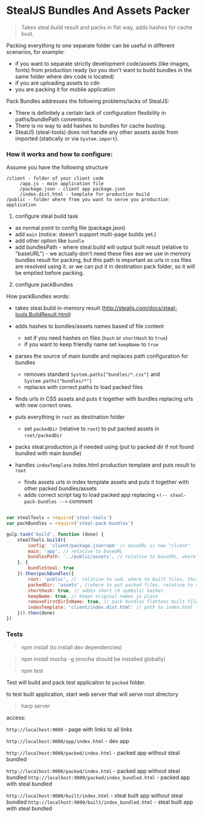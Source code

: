 # StealJS Bundles And Assets Packer

> Takes steal.build result and packs in flat way, adds hashes for cache bust.

Packing everything to one separate folder can be useful in different scenarios, for example: 
  - if you want to separate strictly development code/assets (like images, fonts) from production ready (so you don't want to build bundles in the same folder where dev code is located)
  - if you are uploading assets to cdn 
  - you are packing it for mobile application


Pack Bundles addresses the following problems/lacks of StealJS:

- There is definitely a certain lack of configuration flexibility in paths/bundlePath conventions. 
- There is no way to add hashes to bundles for cache busting.
- StealJS (steal-tools) does not handle any other assets aside from imported (statically or via `System.import`).  

### How it works and how to configure:

Assume you have the following structure
```
/client - folder of your client code
     /app.js - main application file
     /package.json - client app package.json
     /index.dist.html - template for production build
/public - folder where from you want to serve you production application
```

1) configure steal build task
  - as normal point to config file (package.json)
  - add `main` (notice: doesn't support multi-page builds yet.) 
  - add other option like `bundle`
  - add bundlesPath - where steal.build will output built result (relative to "baseURL") - we actually don't need these files ase we use in memory bundles result for packing, but this path is important as urls in css files are resolved using it. 
  or we can put it in destination pack folder, so it will be emptied before packing.   
  
2) configure packBundles
        
How packBundles words:   
   - takes steal.build in-memory result (http://stealjs.com/docs/steal-tools.BuildResult.html)
   - adds hashes to bundles/assets names based of file content
        - set if you need hashes on files (`hash` or `shortHash` to `true`)
        - if you want to keep friendly name set `keepName` to `true`   
   - parses the source of main bundle and replaces path configuration for bundles
        - removes standard `System.paths["bundles/*.css"]` and `System.paths["bundles/*"]`
        - replaces with correct paths to load packed files
   - finds urls in CSS assets and puts it together with bundles replacing urls with new correct ones.
      
   - puts everything in `root` as destination folder 
        - set `packedDir` (relative to `root`) to put packed assets in `root/packedDir`
   - packs steal.production.js if needed using (put to packed dir if not found bundled with main bundle)  
   - handles `indexTemplate` index.html production template and puts result to `root`
        - finds assets urls in index template assets and puts it together with other packed bundles/assets
        - adds correct script tag to load packed app replacing `<!-- steal-pack-bundles -->` comment
          
   

```javascript

var stealTools = require('steal-tools')
var packBundles = require('steal-pack-bundles')

gulp.task('build', function (done) {
    stealTools.build({
        config: 'client/package.json!npm' // baseURL is now "client"
        main: 'app', // relative to baseURL
        bundlesPath: '../public/assets', // relative to baseURL, where files will be output
    }, {
        bundleSteal: true
    }).then(packBundles({
        root: 'public', //  relative to cwd, where to built files, this folder is supposed to be root of serving server / 
        packedDir: 'assets', //where to put packed files, relative to root        
        shortHash: true, // addes short (8 symbols) hashes
        keepName: true, // keeps original names in place
        removeFirstDirInName: true, // pack bundles flattens built file structure by adding for example "components-" prefix, so you can remove first dir name
        indexTemplate: 'client/index.dist.html' // path to index.html template, relative to cwd, handles template and puts it to root/index.html
    })).then(done)
})

```

### Tests
> npm install (to install dev dependencies)

> npm install mocha -g (mocha should be installed globally)

> npm test

Test will build and pack test applicaiton to `packed` folder. 

to test built application, start web server that will serve root directory

> harp server

access:

`http://localhost:9000` - page with links to all links

`http://localhost:9000/app/index.html` - dev app

`http://localhost:9000/packed/index.html` - packed app without steal bundled

`http://localhost:9000/packed/index.html` - packed app without steal bundled
`http://localhost:9000/packed/index_bundled.html` - packed app with steal bundled

`http://localhost:9000/built/index.html` - steal built app without steal bundled
`http://localhost:9000/built/index_bundled.html` - steal built app with steal bundled

